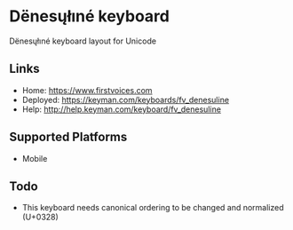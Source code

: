 Dënesųłıné keyboard
======================

Dënesųłıné keyboard layout for Unicode

Links
-----

 * Home:     <https://www.firstvoices.com>
 * Deployed: <https://keyman.com/keyboards/fv_denesuline>
 * Help:     <http://help.keyman.com/keyboard/fv_denesuline>
 
Supported Platforms
-------------------

 * Mobile

Todo
----

 * This keyboard needs canonical ordering to be changed and normalized (U+0328)

